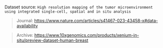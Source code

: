 Dataset source: `High resolution mapping of the tumor microenvironment using integrated single-cell, spatial and in situ analysis`

> Journal: https://www.nature.com/articles/s41467-023-43458-x#data-availability

> Archive: https://www.10xgenomics.com/products/xenium-in-situ/preview-dataset-human-breast
